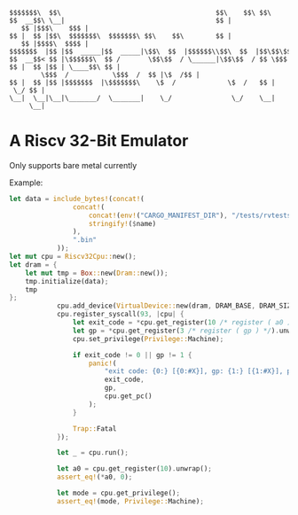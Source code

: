 
    $$$$$$$\  $$\                                       $$\    $$\ $$\      $$\ 
    $$  __$$\ \__|                                      $$ |   $$ |$$$\    $$$ |
    $$ |  $$ |$$\  $$$$$$$\  $$$$$$$\ $$\    $$\        $$ |   $$ |$$$$\  $$$$ |
    $$$$$$$  |$$ |$$  _____|$$  _____|\$$\  $$  |$$$$$$\\$$\  $$  |$$\$$\$$ $$ |
    $$  __$$< $$ |\$$$$$$\  $$ /       \$$\$$  / \______|\$$\$$  / $$ \$$$  $$ |
    $$ |  $$ |$$ | \____$$\ $$ |        \$$$  /           \$$$  /  $$ |\$  /$$ |
    $$ |  $$ |$$ |$$$$$$$  |\$$$$$$$\    \$  /             \$  /   $$ | \_/ $$ |
    \__|  \__|\__|\_______/  \_______|    \_/               \_/    \__|     \__|


# A Riscv 32-Bit Emulator

Only supports bare metal currently

Example:
```rust
let data = include_bytes!(concat!(
                concat!(
                    concat!(env!("CARGO_MANIFEST_DIR"), "/tests/rvtests/"),
                    stringify!($name)
                ),
                ".bin"
            ));
let mut cpu = Riscv32Cpu::new();
let dram = {
    let mut tmp = Box::new(Dram::new());
    tmp.initialize(data);
    tmp
};
            cpu.add_device(VirtualDevice::new(dram, DRAM_BASE, DRAM_SIZE));
            cpu.register_syscall(93, |cpu| {
                let exit_code = *cpu.get_register(10 /* register ( a0 ) */).unwrap();
                let gp = *cpu.get_register(3 /* register ( gp ) */).unwrap();
                cpu.set_privilege(Privilege::Machine);

                if exit_code != 0 || gp != 1 {
                    panic!(
                        "exit code: {0:} [{0:#X}], gp: {1:} [{1:#X}], pc: {2:} [{2:#X}]",
                        exit_code,
                        gp,
                        cpu.get_pc()
                    );
                }

                Trap::Fatal
            });

            let _ = cpu.run();

            let a0 = cpu.get_register(10).unwrap();
            assert_eq!(*a0, 0);

            let mode = cpu.get_privilege();
            assert_eq!(mode, Privilege::Machine);
```
